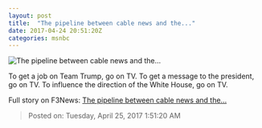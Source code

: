 ```yaml
---
layout: post
title:  "The pipeline between cable news and the..."
date: 2017-04-24 20:51:20Z
categories: msnbc
---
```


![The pipeline between cable news and the...](http://www.msnbc.com/sites/msnbc/files/styles/ratio--1_91-1--1200x630/public/gettyimages-514394406.jpg?itok=VB68t-Og)

To get a job on Team Trump, go on TV. To get a message to the president, go on TV. To influence the direction of the White House, go on TV.


Full story on F3News: [The pipeline between cable news and the...](http://www.f3nws.com/n/vExbpG)

> Posted on: Tuesday, April 25, 2017 1:51:20 AM
